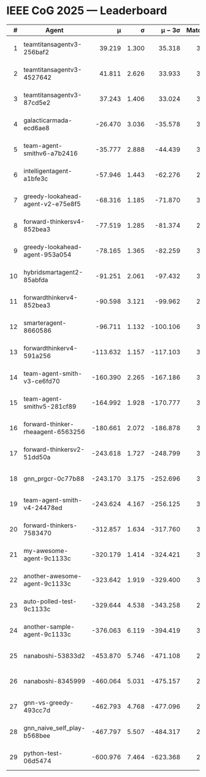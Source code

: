 # IEEE CoG 2025 — Leaderboard

| # | Agent | μ | σ | μ − 3σ | Matches | Updated |
|---:|---|---:|---:|---:|---:|---|
| 1 | teamtitansagentv3-256baf2 | 39.219 | 1.300 | 35.318 | 3672 | 2025-08-18 14:54 |
| 2 | teamtitansagentv3-4527642 | 41.811 | 2.626 | 33.933 | 3700 | 2025-08-18 14:54 |
| 3 | teamtitansagentv3-87cd5e2 | 37.243 | 1.406 | 33.024 | 3372 | 2025-08-18 14:54 |
| 4 | galacticarmada-ecd6ae8 | -26.470 | 3.036 | -35.578 | 3640 | 2025-08-18 14:54 |
| 5 | team-agent-smithv6-a7b2416 | -35.777 | 2.888 | -44.439 | 3440 | 2025-08-18 14:54 |
| 6 | intelligentagent-a1bfe3c | -57.946 | 1.443 | -62.276 | 2766 | 2025-08-18 14:54 |
| 7 | greedy-lookahead-agent-v2-e75e8f5 | -68.316 | 1.185 | -71.870 | 3496 | 2025-08-18 14:54 |
| 8 | forward-thinkersv4-852bea3 | -77.519 | 1.285 | -81.374 | 2863 | 2025-08-18 14:54 |
| 9 | greedy-lookahead-agent-953a054 | -78.165 | 1.365 | -82.259 | 3376 | 2025-08-18 14:54 |
| 10 | hybridsmartagent2-85abfda | -91.251 | 2.061 | -97.432 | 3415 | 2025-08-18 14:54 |
| 11 | forwardthinkerv4-852bea3 | -90.598 | 3.121 | -99.962 | 2832 | 2025-08-18 14:54 |
| 12 | smarteragent-8660586 | -96.711 | 1.132 | -100.106 | 3135 | 2025-08-18 14:54 |
| 13 | forwardthinkerv4-591a256 | -113.632 | 1.157 | -117.103 | 3043 | 2025-08-18 14:54 |
| 14 | team-agent-smith-v3-ce6fd70 | -160.390 | 2.265 | -167.186 | 3852 | 2025-08-18 14:54 |
| 15 | team-agent-smithv5-281cf89 | -164.992 | 1.928 | -170.777 | 3540 | 2025-08-18 14:54 |
| 16 | forward-thinker-rheaagent-6563256 | -180.661 | 2.072 | -186.878 | 3122 | 2025-08-18 14:54 |
| 17 | forward-thinkersv2-51dd50a | -243.618 | 1.727 | -248.799 | 3442 | 2025-08-18 14:54 |
| 18 | gnn_prgcr-0c77b88 | -243.170 | 3.175 | -252.696 | 3430 | 2025-08-18 14:54 |
| 19 | team-agent-smith-v4-24478ed | -243.624 | 4.167 | -256.125 | 3772 | 2025-08-18 14:54 |
| 20 | forward-thinkers-7583470 | -312.857 | 1.634 | -317.760 | 3100 | 2025-08-18 14:54 |
| 21 | my-awesome-agent-9c1133c | -320.179 | 1.414 | -324.421 | 3720 | 2025-08-18 14:54 |
| 22 | another-awesome-agent-9c1133c | -323.642 | 1.919 | -329.400 | 3800 | 2025-08-18 14:54 |
| 23 | auto-polled-test-9c1133c | -329.644 | 4.538 | -343.258 | 2780 | 2025-08-18 14:54 |
| 24 | another-sample-agent-9c1133c | -376.063 | 6.119 | -394.419 | 3240 | 2025-08-18 14:54 |
| 25 | nanaboshi-53833d2 | -453.870 | 5.746 | -471.108 | 2700 | 2025-08-18 14:54 |
| 26 | nanaboshi-8345999 | -460.064 | 5.031 | -475.157 | 2980 | 2025-08-18 14:54 |
| 27 | gnn-vs-greedy-493cc7d | -462.793 | 4.768 | -477.096 | 2840 | 2025-08-18 14:54 |
| 28 | gnn_naive_self_play-b568bee | -467.797 | 5.507 | -484.317 | 2960 | 2025-08-18 14:54 |
| 29 | python-test-06d5474 | -600.976 | 7.464 | -623.368 | 2710 | 2025-08-18 14:54 |
